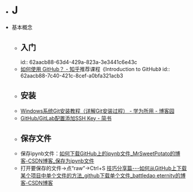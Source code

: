 - # J
- 基本概念
	- ## 入门
	  id:: 62aacb88-63d4-429a-823a-3e3441c6e43c
	- [如何使用 GitHub？ - 知乎](https://www.zhihu.com/question/20070065)推荐课程《Introduction to GitHub》
	  id:: 62aacb88-7c40-421c-8cef-a0bfa321acb3
	- ## 安装
	- [Windows系统Git安装教程（详解Git安装过程） - 学为所用 - 博客园](https://www.cnblogs.com/xueweisuoyong/p/11914045.html)
	- [GitHub/GitLab配置添加SSH Key - 简书](https://www.jianshu.com/p/9c30f56bbd02)
	- ## 保存文件
	- 保存ipynb文件：[如何下载GitHub上的ipynb文件_MrSweetPotato的博客-CSDN博客_保存为ipynb文件](https://blog.csdn.net/MrSweetPotato/article/details/102598095)
	- 打开要保存的文件->点“raw”->Ctrl+S [技巧分享篇---如何从GitHub上下载某个项目中单个文件的方法_github下载单个文件_battledao eternity的博客-CSDN博客](https://blog.csdn.net/battledao/article/details/123462213)